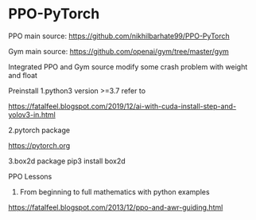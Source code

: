# PPO-PyTorch
PPO main source: https://github.com/nikhilbarhate99/PPO-PyTorch

Gym main source: https://github.com/openai/gym/tree/master/gym

Integrated PPO and Gym source
modify some crash problem with weight and float

Preinstall
1.python3 version >=3.7
refer to

https://fatalfeel.blogspot.com/2019/12/ai-with-cuda-install-step-and-yolov3-in.html

2.pytorch package

https://pytorch.org

3.box2d package
pip3 install box2d

PPO Lessons
1. From beginning to full mathematics with python examples

https://fatalfeel.blogspot.com/2013/12/ppo-and-awr-guiding.html
